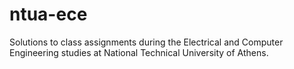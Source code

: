 # ntua-ece
Solutions to class assignments during the Electrical and Computer Engineering studies at National Technical University of Athens.
